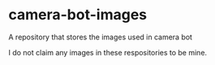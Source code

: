 # camera-bot-images
A repository that stores the images used in camera bot

I do not claim any images in these respositories to be mine.